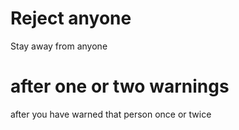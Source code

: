 
# Reject anyone
Stay away from anyone

# after one or two warnings
after you have warned that person once or twice